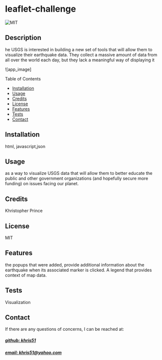 # leaflet-challenge
![MIT](https://img.shields.io/badge/License-MIT-blue)



## Description
he USGS is interested in building a new set of tools that will allow them to visualize their earthquake data. They collect a massive amount of data from all over the world each day, but they lack a meaningful way of displaying it

![app_image]

Table of Contents
- [Installation](#installation)
- [Usage](#usage)
- [Credits](#credits)
- [License](#license)
- [Features](#features)
- [Tests](#tests)
- [Contact](#contact)

## Installation
html, javascript,json

## Usage
as a way to visualize USGS data that will allow them to better educate the public and other government organizations (and hopefully secure more funding) on issues facing our planet.

## Credits
Khristopher Prince

## License
MIT

## Features
the popups that were added, provide additional information about the earthquake when its associated marker is clicked. A legend that provides context of  map data.

## Tests
Visualization

## Contact
If there are any questions of concerns, I can be reached at:
##### [github: khris51](https://github.com/khris51)
##### [email: khris51@yahoo.com](mailto:khris51@yahoo.com)
